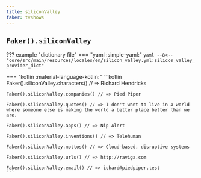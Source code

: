 ```yaml
---
title: siliconValley
faker: tvshows
---
```


## `Faker().siliconValley`

??? example "dictionary file"
    === "yaml :simple-yaml:"
        ```yaml
        --8<-- "core/src/main/resources/locales/en/silicon_valley.yml:silicon_valley_provider_dict"
        ```

=== "kotlin :material-language-kotlin:"
    ```kotlin
    Faker().siliconValley.characters() // => Richard Hendricks

    Faker().siliconValley.companies() // => Pied Piper

    Faker().siliconValley.quotes() // => I don't want to live in a world where someone else is making the world a better place better than we are.

    Faker().siliconValley.apps() // => Nip Alert

    Faker().siliconValley.inventions() // => Telehuman

    Faker().siliconValley.mottos() // => Cloud-based, disruptive systems

    Faker().siliconValley.urls() // => http://raviga.com

    Faker().siliconValley.email() // => ichard@piedpiper.test
    ```

